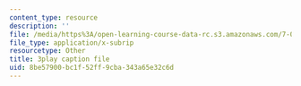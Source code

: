 ```yaml
---
content_type: resource
description: ''
file: /media/https%3A/open-learning-course-data-rc.s3.amazonaws.com/7-01sc-fundamentals-of-biology-fall-2011/8be57900bc1f52ff9cba343a65e32c6d_TnpCMgtDPgk.vtt
file_type: application/x-subrip
resourcetype: Other
title: 3play caption file
uid: 8be57900-bc1f-52ff-9cba-343a65e32c6d
---
```

